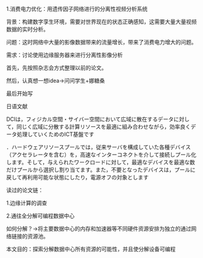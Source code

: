 1.消费电力优化：用遗传因子网络进行的分离性视频分析系统

背景：构建数字孪生环境，需要对世界现在的状态正确感知，这需要大量大量视频数据的实时分析。

问题：这时网络中大量的影像数据带来的流量增长，带来了消费电力增大的问题。

需求：讨论使用边缘服务器来进行分离性影像分析











首先，先按照杂志会方式整理以前的论文。

然后，认真想一想idea->问问学生+娜糖桑

最后开始写







日语文献

DCIは，フィジカル空間・サイバー空間において広域に散在するデータに対して，同じく広域に分散する計算リソースを最適に組み合わせながら，効率良くデータ処理していくためのICT基盤です



．ハードウェアリソースプールでは，従来サーバを構成していた各種デバイス（アクセラレータを含む）を，高速なインターコネクトを介して接続しプール化します。そして，与えられたワークロードに対して，最適なデバイスを最適な数だけプールから選択し割り当てます。また，不要となったデバイスは，プールに戻して再利用可能な状態にしたり，電源オフの対象とします





读过的论文链：

1.边缘计算的调查

2.通往全分解可编程数据中心

如何分解？->将主要数据中心的内存和加速器等不同硬件资源安排为独立的通过网络链接的资源池。

本文目的：探索分解数据中心所有资源的可能性，并且使分解设备可编程


